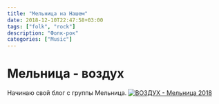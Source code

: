 ```yaml
---
title: "Мельница на Нашем"
date: 2018-12-10T22:47:58+03:00
tags: ["folk", "rock"]
description: "Фолк-рок"
categories: ["Music"]
---
```

# Мельница - воздух
Начинаю свой блог с группы Мельница.
[![ВОЗДУХ - Мельница 2018](http://img.youtube.com/vi/c72sl7pOWC8/0.jpg)](http://www.youtube.com/watch?v=c72sl7pOWC8)



